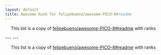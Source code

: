 ```yaml
---
layout: default
title: Awesome Rank for felipebueno/awesome-PICO-8#readme
---
```


<p align="center">
	This list is a copy of <a href="https://github.com/felipebueno/awesome-PICO-8#readme">felipebueno/awesome-PICO-8#readme</a> with ranks
</p>
---
---
<p align="center">
	This list is a copy of <a href="https://github.com/felipebueno/awesome-PICO-8#readme">felipebueno/awesome-PICO-8#readme</a> with ranks
</p>
